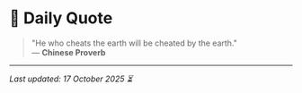 # 📜 Daily Quote

> "He who cheats the earth will be cheated by the earth."  
> — **Chinese Proverb**

---

_Last updated: 17 October 2025 ⏳_
